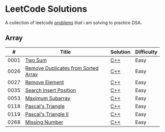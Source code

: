 # LeetCode Solutions

A collection of leetcode [problems](https://leetcode.com/problemset/all/) that i am solving to practice DSA.

## Array

| #    | Title                                                                                                     | Solution                                                         | Difficulty |
| ---- | --------------------------------------------------------------------------------------------------------- | ---------------------------------------------------------------- | ---------- |
| 0001 | [Two Sum](https://leetcode.com/problems/two-sum/)                                                         | [C++](./solutions/Array/two-sum.cpp)                             | Easy       |
| 0026 | [Remove Duplicates from Sorted Array](https://leetcode.com/problems/remove-duplicates-from-sorted-array/) | [C++](./solutions/Array/remove-duplicates-from-sorted-array.cpp) | Easy       |
| 0027 | [Remove Element](https://leetcode.com/problems/remove-element/)                                           | [C++](./solutions/Array/remove-element.cpp)                      | Easy       |
| 0035 | [Search Insert Position](https://leetcode.com/problems/search-insert-position/)                           | [C++](./solutions/Array/search-insert-position.cpp)              | Easy       |
| 0053 | [Maximum Subarray](https://leetcode.com/problems/maximum-subarray/)                                       | [C++](./solutions/Array/maximum-subarray.cpp)                    | Easy       |
| 0118 | [Pascal's Triangle](https://leetcode.com/problems/pascals-triangle/)                                      | [C++](./solutions/Array/pascals-triangle.cpp)                    | Easy       |
| 0119 | [Pascal's Triangle II](https://leetcode.com/problems/pascals-triangle-ii/)                                | [C++](./solutions/Array/pascals-triangle-2.cpp)                  | Easy       |
| 0268 | [Missing Number](https://leetcode.com/problems/missing-number/)                                           | [C++](./solutions/Array/missing-number.cpp)                      | Easy       |
